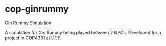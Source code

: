 # cop-ginrummy
Gin Rummy Simulation

A simulation for Gin Rummy being played between 2 NPCs. Developed for a project in COP4331 at UCF.
